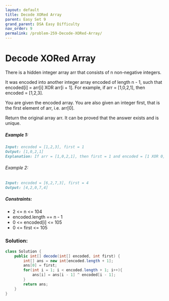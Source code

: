```yaml
---
layout: default
title: Decode XORed Array
parent: Easy Set 9
grand_parent: DSA Easy Difficulty
nav_order: 9
permalink: /problem-259-Decode-XORed-Array/
---
```

# Decode XORed Array
There is a hidden integer array arr that consists of n non-negative integers.

It was encoded into another integer array encoded of length n - 1, such that encoded[i] = arr[i] XOR arr[i + 1]. For example, if arr = [1,0,2,1], then encoded = [1,2,3].

You are given the encoded array. You are also given an integer first, that is the first element of arr, i.e. arr[0].

Return the original array arr. It can be proved that the answer exists and is unique.

##### Example 1:
```markdown
Input: encoded = [1,2,3], first = 1
Output: [1,0,2,1]
Explanation: If arr = [1,0,2,1], then first = 1 and encoded = [1 XOR 0, 0 XOR 2, 2 XOR 1] = [1,2,3]
```
###### Example 2:
```markdown
Input: encoded = [6,2,7,3], first = 4
Output: [4,2,0,7,4]
```
##### Constraints:
* 2 <= n <= 104
* encoded.length == n - 1
* 0 <= encoded[i] <= 105
* 0 <= first <= 105

### Solution:
```java
class Solution {
    public int[] decode(int[] encoded, int first) {
        int[] ans = new int[encoded.length + 1];
        ans[0] = first;
        for(int i = 1; i < encoded.length + 1; i++){
            ans[i] = ans[i - 1] ^ encoded[i - 1];
        }
        return ans;
    }
}
```